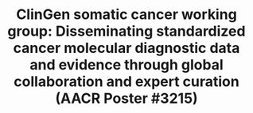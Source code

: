 ---
title: "ClinGen somatic cancer working group: Disseminating standardized cancer molecular diagnostic data and evidence through global collaboration and expert curation (AACR Poster #3215)"
event: "AACR 2020 II"
---